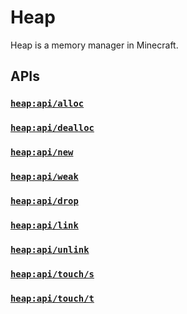 # Heap

Heap is a memory manager in Minecraft.

## APIs

### [`heap:api/alloc`](https://github.com/intsuc/Heap/blob/main/Heap/data/heap/functions/api/alloc.mcfunction)

### [`heap:api/dealloc`](https://github.com/intsuc/Heap/blob/main/Heap/data/heap/functions/api/dealloc.mcfunction)

### [`heap:api/new`](https://github.com/intsuc/Heap/blob/main/Heap/data/heap/functions/api/new.mcfunction)

### [`heap:api/weak`](https://github.com/intsuc/Heap/blob/main/Heap/data/heap/functions/api/weak.mcfunction)

### [`heap:api/drop`](https://github.com/intsuc/Heap/blob/main/Heap/data/heap/functions/api/drop.mcfunction)

### [`heap:api/link`](https://github.com/intsuc/Heap/blob/main/Heap/data/heap/functions/api/link.mcfunction)

### [`heap:api/unlink`](https://github.com/intsuc/Heap/blob/main/Heap/data/heap/functions/api/unlink.mcfunction)

### [`heap:api/touch/s`](https://github.com/intsuc/Heap/blob/main/Heap/data/heap/functions/api/touch/s.mcfunction)

### [`heap:api/touch/t`](https://github.com/intsuc/Heap/blob/main/Heap/data/heap/functions/api/touch/t.mcfunction)
